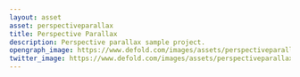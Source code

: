 ```yaml
---
layout: asset
asset: perspectiveparallax
title: Perspective Parallax
description: Perspective parallax sample project.
opengraph_image: https://www.defold.com/images/assets/perspectiveparallax-thumb.png
twitter_image: https://www.defold.com/images/assets/perspectiveparallax-thumb.png
---
```

